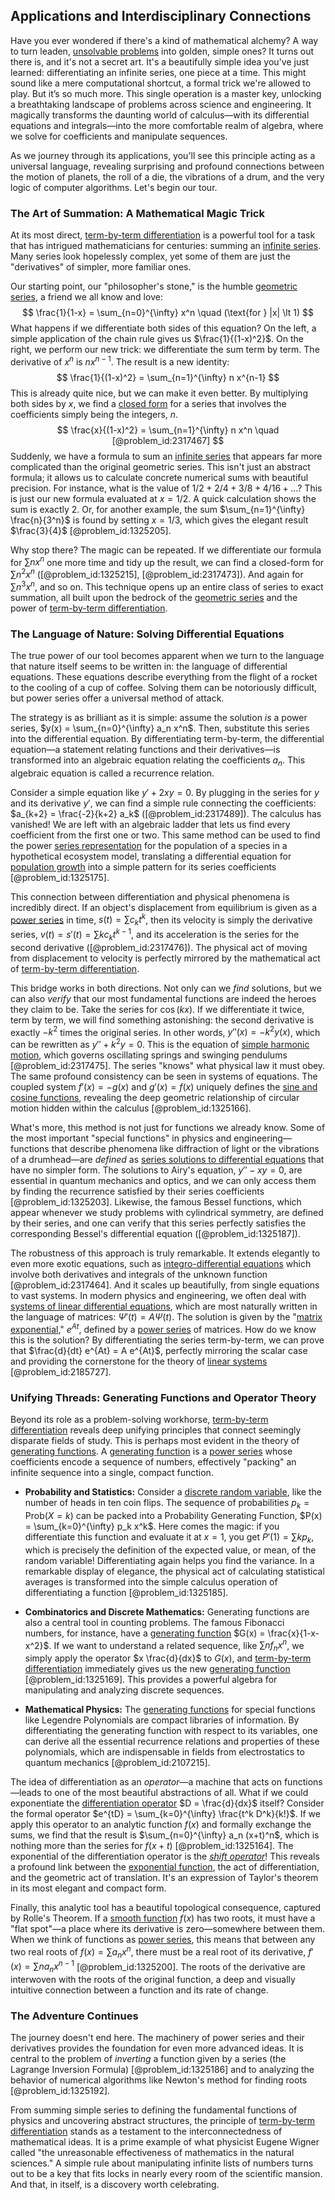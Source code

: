 ## Applications and Interdisciplinary Connections

Have you ever wondered if there's a kind of mathematical alchemy? A way to turn leaden, [unsolvable problems](@article_id:153308) into golden, simple ones? It turns out there is, and it's not a secret art. It's a beautifully simple idea you've just learned: differentiating an infinite series, one piece at a time. This might sound like a mere computational shortcut, a formal trick we're allowed to play. But it’s so much more. This single operation is a master key, unlocking a breathtaking landscape of problems across science and engineering. It magically transforms the daunting world of calculus—with its differential equations and integrals—into the more comfortable realm of algebra, where we solve for coefficients and manipulate sequences.

As we journey through its applications, you'll see this principle acting as a universal language, revealing surprising and profound connections between the motion of planets, the roll of a die, the vibrations of a drum, and the very logic of computer algorithms. Let's begin our tour.

### The Art of Summation: A Mathematical Magic Trick

At its most direct, [term-by-term differentiation](@article_id:142491) is a powerful tool for a task that has intrigued mathematicians for centuries: summing an [infinite series](@article_id:142872). Many series look hopelessly complex, yet some of them are just the "derivatives" of simpler, more familiar ones.

Our starting point, our "philosopher's stone," is the humble [geometric series](@article_id:157996), a friend we all know and love:
$$
\frac{1}{1-x} = \sum_{n=0}^{\infty} x^n \quad (\text{for } |x| \lt 1)
$$
What happens if we differentiate both sides of this equation? On the left, a simple application of the chain rule gives us $\frac{1}{(1-x)^2}$. On the right, we perform our new trick: we differentiate the sum term by term. The derivative of $x^n$ is $nx^{n-1}$. The result is a new identity:
$$
\frac{1}{(1-x)^2} = \sum_{n=1}^{\infty} n x^{n-1}
$$
This is already quite nice, but we can make it even better. By multiplying both sides by $x$, we find a [closed form](@article_id:270849) for a series that involves the coefficients simply being the integers, $n$.
$$
\frac{x}{(1-x)^2} = \sum_{n=1}^{\infty} n x^n \quad [@problem_id:2317467]
$$
Suddenly, we have a formula to sum an [infinite series](@article_id:142872) that appears far more complicated than the original geometric series. This isn't just an abstract formula; it allows us to calculate concrete numerical sums with beautiful precision. For instance, what is the value of $1/2 + 2/4 + 3/8 + 4/16 + \dots$? This is just our new formula evaluated at $x = 1/2$. A quick calculation shows the sum is exactly 2. Or, for another example, the sum $\sum_{n=1}^{\infty} \frac{n}{3^n}$ is found by setting $x=1/3$, which gives the elegant result $\frac{3}{4}$ [@problem_id:1325205].

Why stop there? The magic can be repeated. If we differentiate our formula for $\sum n x^n$ one more time and tidy up the result, we can find a closed-form for $\sum n^2 x^n$ ([@problem_id:1325215], [@problem_id:2317473]). And again for $\sum n^3 x^n$, and so on. This technique opens up an entire class of series to exact summation, all built upon the bedrock of the [geometric series](@article_id:157996) and the power of [term-by-term differentiation](@article_id:142491).

### The Language of Nature: Solving Differential Equations

The true power of our tool becomes apparent when we turn to the language that nature itself seems to be written in: the language of differential equations. These equations describe everything from the flight of a rocket to the cooling of a cup of coffee. Solving them can be notoriously difficult, but power series offer a universal method of attack.

The strategy is as brilliant as it is simple: assume the solution *is* a power series, $y(x) = \sum_{n=0}^{\infty} a_n x^n$. Then, substitute this series into the differential equation. By differentiating term-by-term, the differential equation—a statement relating functions and their derivatives—is transformed into an algebraic equation relating the coefficients $a_n$. This algebraic equation is called a recurrence relation.

Consider a simple equation like $y' + 2xy = 0$. By plugging in the series for $y$ and its derivative $y'$, we can find a simple rule connecting the coefficients: $a_{k+2} = \frac{-2}{k+2} a_k$ ([@problem_id:2317489]). The calculus has vanished! We are left with an algebraic ladder that lets us find every coefficient from the first one or two. This same method can be used to find the power [series representation](@article_id:175366) for the population of a species in a hypothetical ecosystem model, translating a differential equation for [population growth](@article_id:138617) into a simple pattern for its series coefficients [@problem_id:1325175].

This connection between differentiation and physical phenomena is incredibly direct. If an object's displacement from equilibrium is given as a [power series](@article_id:146342) in time, $s(t) = \sum c_k t^k$, then its velocity is simply the derivative series, $v(t) = s'(t) = \sum k c_k t^{k-1}$, and its acceleration is the series for the second derivative ([@problem_id:2317476]). The physical act of moving from displacement to velocity is perfectly mirrored by the mathematical act of [term-by-term differentiation](@article_id:142491).

This bridge works in both directions. Not only can we *find* solutions, but we can also *verify* that our most fundamental functions are indeed the heroes they claim to be. Take the series for $\cos(kx)$. If we differentiate it twice, term by term, we will find something astonishing: the second derivative is exactly $-k^2$ times the original series. In other words, $y''(x) = -k^2 y(x)$, which can be rewritten as $y'' + k^2 y = 0$. This is the equation of [simple harmonic motion](@article_id:148250), which governs oscillating springs and swinging pendulums [@problem_id:2317475]. The series "knows" what physical law it must obey. The same profound consistency can be seen in systems of equations. The coupled system $f'(x) = -g(x)$ and $g'(x) = f(x)$ uniquely defines the [sine and cosine functions](@article_id:171646), revealing the deep geometric relationship of circular motion hidden within the calculus [@problem_id:1325166].

What's more, this method is not just for functions we already know. Some of the most important "special functions" in physics and engineering—functions that describe phenomena like diffraction of light or the vibrations of a drumhead—are *defined* as [series solutions to differential equations](@article_id:135850) that have no simpler form. The solutions to Airy's equation, $y'' - xy = 0$, are essential in quantum mechanics and optics, and we can only access them by finding the recurrence satisfied by their series coefficients [@problem_id:1325203]. Likewise, the famous Bessel functions, which appear whenever we study problems with cylindrical symmetry, are defined by their series, and one can verify that this series perfectly satisfies the corresponding Bessel's differential equation ([@problem_id:1325187]).

The robustness of this approach is truly remarkable. It extends elegantly to even more exotic equations, such as [integro-differential equations](@article_id:164556) which involve both derivatives and integrals of the unknown function [@problem_id:2317464]. And it scales up beautifully, from single equations to vast systems. In modern physics and engineering, we often deal with [systems of linear differential equations](@article_id:154803), which are most naturally written in the language of matrices: $\Psi'(t) = A\Psi(t)$. The solution is given by the "[matrix exponential](@article_id:138853)," $e^{At}$, defined by a [power series](@article_id:146342) of matrices. How do we know this is the solution? By differentiating the series term-by-term, we can prove that $\frac{d}{dt} e^{At} = A e^{At}$, perfectly mirroring the scalar case and providing the cornerstone for the theory of [linear systems](@article_id:147356) [@problem_id:2185727].

### Unifying Threads: Generating Functions and Operator Theory

Beyond its role as a problem-solving workhorse, [term-by-term differentiation](@article_id:142491) reveals deep unifying principles that connect seemingly disparate fields of study. This is perhaps most evident in the theory of [generating functions](@article_id:146208). A [generating function](@article_id:152210) is a [power series](@article_id:146342) whose coefficients encode a sequence of numbers, effectively "packing" an infinite sequence into a single, compact function.

- **Probability and Statistics:** Consider a [discrete random variable](@article_id:262966), like the number of heads in ten coin flips. The sequence of probabilities $p_k = \text{Prob}(X=k)$ can be packed into a Probability Generating Function, $P(x) = \sum_{k=0}^{\infty} p_k x^k$. Here comes the magic: if you differentiate this function and evaluate it at $x=1$, you get $P'(1) = \sum k p_k$, which is precisely the definition of the expected value, or mean, of the random variable! Differentiating again helps you find the variance. In a remarkable display of elegance, the physical act of calculating statistical averages is transformed into the simple calculus operation of differentiating a function [@problem_id:1325185].

- **Combinatorics and Discrete Mathematics:** Generating functions are also a central tool in counting problems. The famous Fibonacci numbers, for instance, have a [generating function](@article_id:152210) $G(x) = \frac{x}{1-x-x^2}$. If we want to understand a related sequence, like $\sum n f_n x^n$, we simply apply the operator $x \frac{d}{dx}$ to $G(x)$, and [term-by-term differentiation](@article_id:142491) immediately gives us the new [generating function](@article_id:152210) [@problem_id:1325169]. This provides a powerful algebra for manipulating and analyzing discrete sequences.

- **Mathematical Physics:** The [generating functions](@article_id:146208) for special functions like Legendre Polynomials are compact libraries of information. By differentiating the generating function with respect to its variables, one can derive all the essential recurrence relations and properties of these polynomials, which are indispensable in fields from electrostatics to quantum mechanics [@problem_id:2107215].

The idea of differentiation as an *operator*—a machine that acts on functions—leads to one of the most beautiful abstractions of all. What if we could exponentiate the [differentiation operator](@article_id:139651) $D = \frac{d}{dx}$ itself? Consider the formal operator $e^{tD} = \sum_{k=0}^{\infty} \frac{t^k D^k}{k!}$. If we apply this operator to an analytic function $f(x)$ and formally exchange the sums, we find that the result is $\sum_{n=0}^{\infty} a_n (x+t)^n$, which is nothing more than the series for $f(x+t)$ [@problem_id:1325164]. The exponential of the differentiation operator is the *[shift operator](@article_id:262619)*! This reveals a profound link between the [exponential function](@article_id:160923), the act of differentiation, and the geometric act of translation. It's an expression of Taylor's theorem in its most elegant and compact form.

Finally, this analytic tool has a beautiful topological consequence, captured by Rolle's Theorem. If a [smooth function](@article_id:157543) $f(x)$ has two roots, it must have a "flat spot"—a place where its derivative is zero—somewhere between them. When we think of functions as [power series](@article_id:146342), this means that between any two real roots of $f(x) = \sum a_n x^n$, there must be a real root of its derivative, $f'(x) = \sum n a_n x^{n-1}$ [@problem_id:1325200]. The roots of the derivative are interwoven with the roots of the original function, a deep and visually intuitive connection between a function and its rate of change.

### The Adventure Continues

The journey doesn't end here. The machinery of power series and their derivatives provides the foundation for even more advanced ideas. It is central to the problem of *inverting* a function given by a series (the Lagrange Inversion Formula) [@problem_id:1325186] and to analyzing the behavior of numerical algorithms like Newton's method for finding roots [@problem_id:1325192].

From summing simple series to defining the fundamental functions of physics and uncovering abstract structures, the principle of [term-by-term differentiation](@article_id:142491) stands as a testament to the interconnectedness of mathematical ideas. It is a prime example of what physicist Eugene Wigner called "the unreasonable effectiveness of mathematics in the natural sciences." A simple rule about manipulating infinite lists of numbers turns out to be a key that fits locks in nearly every room of the scientific mansion. And that, in itself, is a discovery worth celebrating.